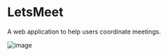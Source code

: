 # LetsMeet
A web application to help users coordinate meetings.

![image](https://user-images.githubusercontent.com/109419083/181126804-0008ff35-7563-49ef-943b-480f0ecb5b89.png)



